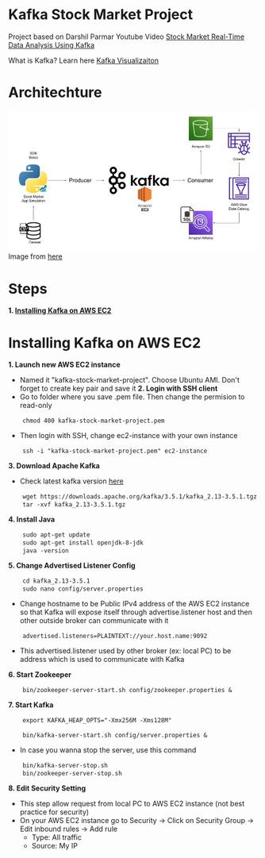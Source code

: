 # Kafka Stock Market Project
Project based on Darshil Parmar Youtube Video [Stock Market Real-Time Data Analysis Using Kafka](https://www.youtube.com/watch?v=KerNf0NANMo)

What is Kafka? Learn here [Kafka Visualizaiton](https://softwaremill.com/kafka-visualisation/)
# Architechture

![Alt text](architechture.jpg "Architechture")
Image from [here](https://github.com/darshilparmar/stock-market-kafka-data-engineering-project)
# Steps
**1. [Installing Kafka on AWS EC2](#installing-kafka-on-aws-ec2)**

# Installing Kafka on AWS EC2
**1. Launch new AWS EC2 instance**
- Named it "kafka-stock-market-project". Choose Ubuntu AMI. Don't forget to create key pair and save it 
**2. Login with SSH client**
- Go to folder where you save .pem file. Then change the permision to read-only
```
    chmod 400 kafka-stock-market-project.pem
```

- Then login with SSH, change ec2-instance with your own instance

```
    ssh -i "kafka-stock-market-project.pem" ec2-instance
```
**3. Download Apache Kafka**
- Check latest kafka version [here](https://kafka.apache.org/downloads)
```
    wget https://downloads.apache.org/kafka/3.5.1/kafka_2.13-3.5.1.tgz
    tar -xvf kafka_2.13-3.5.1.tgz
```
**4. Install Java**
```
    sudo apt-get update
    sudo apt-get install openjdk-8-jdk
    java -version
```
**5. Change Advertised Listener Config**
```
    cd kafka_2.13-3.5.1
    sudo nano config/server.properties
```
- Change hostname to be Public IPv4 address of the AWS EC2 instance so that Kafka will expose itself through advertise.listener host and then other outside broker can communicate with it
```
    advertised.listeners=PLAINTEXT://your.host.name:9092
```
- This advertised.listener used by other broker (ex: local PC) to be address which is used to communicate with Kafka

**6. Start Zookeeper**
```
    bin/zookeeper-server-start.sh config/zookeeper.properties &
```
**7. Start Kafka**
```
    export KAFKA_HEAP_OPTS="-Xmx256M -Xms128M"
```
```
    bin/kafka-server-start.sh config/server.properties &
```

- In case you wanna stop the server, use this command
```
    bin/kafka-server-stop.sh
    bin/zookeeper-server-stop.sh
```
**8. Edit Security Setting**
- This step allow request from local PC to AWS EC2 instance (not best practice for security)
- On your AWS EC2 instance go to Security -> Click on Security Group -> Edit inbound rules -> Add rule
    - Type: All traffic
    - Source: My IP
